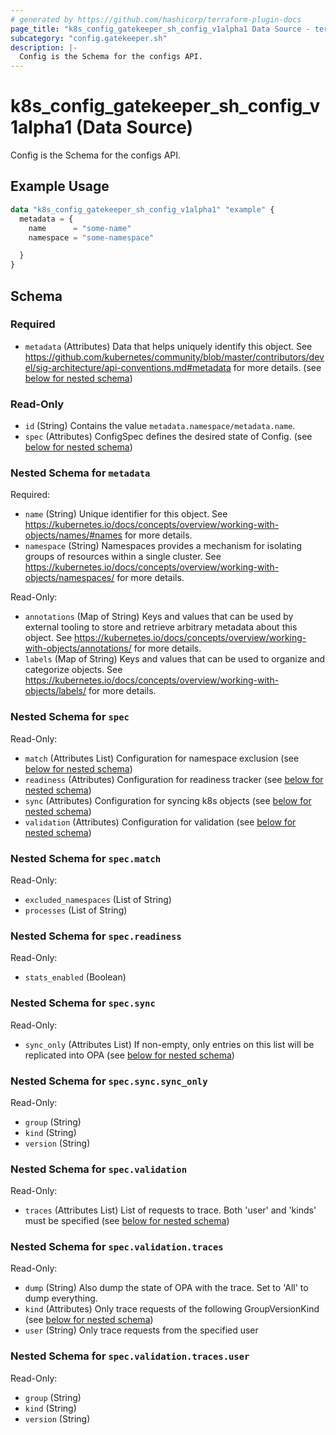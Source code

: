 ```yaml
---
# generated by https://github.com/hashicorp/terraform-plugin-docs
page_title: "k8s_config_gatekeeper_sh_config_v1alpha1 Data Source - terraform-provider-k8s"
subcategory: "config.gatekeeper.sh"
description: |-
  Config is the Schema for the configs API.
---
```


# k8s_config_gatekeeper_sh_config_v1alpha1 (Data Source)

Config is the Schema for the configs API.

## Example Usage

```terraform
data "k8s_config_gatekeeper_sh_config_v1alpha1" "example" {
  metadata = {
    name      = "some-name"
    namespace = "some-namespace"

  }
}
```

<!-- schema generated by tfplugindocs -->
## Schema

### Required

- `metadata` (Attributes) Data that helps uniquely identify this object. See https://github.com/kubernetes/community/blob/master/contributors/devel/sig-architecture/api-conventions.md#metadata for more details. (see [below for nested schema](#nestedatt--metadata))

### Read-Only

- `id` (String) Contains the value `metadata.namespace/metadata.name`.
- `spec` (Attributes) ConfigSpec defines the desired state of Config. (see [below for nested schema](#nestedatt--spec))

<a id="nestedatt--metadata"></a>
### Nested Schema for `metadata`

Required:

- `name` (String) Unique identifier for this object. See https://kubernetes.io/docs/concepts/overview/working-with-objects/names/#names for more details.
- `namespace` (String) Namespaces provides a mechanism for isolating groups of resources within a single cluster. See https://kubernetes.io/docs/concepts/overview/working-with-objects/namespaces/ for more details.

Read-Only:

- `annotations` (Map of String) Keys and values that can be used by external tooling to store and retrieve arbitrary metadata about this object. See https://kubernetes.io/docs/concepts/overview/working-with-objects/annotations/ for more details.
- `labels` (Map of String) Keys and values that can be used to organize and categorize objects. See https://kubernetes.io/docs/concepts/overview/working-with-objects/labels/ for more details.


<a id="nestedatt--spec"></a>
### Nested Schema for `spec`

Read-Only:

- `match` (Attributes List) Configuration for namespace exclusion (see [below for nested schema](#nestedatt--spec--match))
- `readiness` (Attributes) Configuration for readiness tracker (see [below for nested schema](#nestedatt--spec--readiness))
- `sync` (Attributes) Configuration for syncing k8s objects (see [below for nested schema](#nestedatt--spec--sync))
- `validation` (Attributes) Configuration for validation (see [below for nested schema](#nestedatt--spec--validation))

<a id="nestedatt--spec--match"></a>
### Nested Schema for `spec.match`

Read-Only:

- `excluded_namespaces` (List of String)
- `processes` (List of String)


<a id="nestedatt--spec--readiness"></a>
### Nested Schema for `spec.readiness`

Read-Only:

- `stats_enabled` (Boolean)


<a id="nestedatt--spec--sync"></a>
### Nested Schema for `spec.sync`

Read-Only:

- `sync_only` (Attributes List) If non-empty, only entries on this list will be replicated into OPA (see [below for nested schema](#nestedatt--spec--sync--sync_only))

<a id="nestedatt--spec--sync--sync_only"></a>
### Nested Schema for `spec.sync.sync_only`

Read-Only:

- `group` (String)
- `kind` (String)
- `version` (String)



<a id="nestedatt--spec--validation"></a>
### Nested Schema for `spec.validation`

Read-Only:

- `traces` (Attributes List) List of requests to trace. Both 'user' and 'kinds' must be specified (see [below for nested schema](#nestedatt--spec--validation--traces))

<a id="nestedatt--spec--validation--traces"></a>
### Nested Schema for `spec.validation.traces`

Read-Only:

- `dump` (String) Also dump the state of OPA with the trace. Set to 'All' to dump everything.
- `kind` (Attributes) Only trace requests of the following GroupVersionKind (see [below for nested schema](#nestedatt--spec--validation--traces--kind))
- `user` (String) Only trace requests from the specified user

<a id="nestedatt--spec--validation--traces--kind"></a>
### Nested Schema for `spec.validation.traces.user`

Read-Only:

- `group` (String)
- `kind` (String)
- `version` (String)
